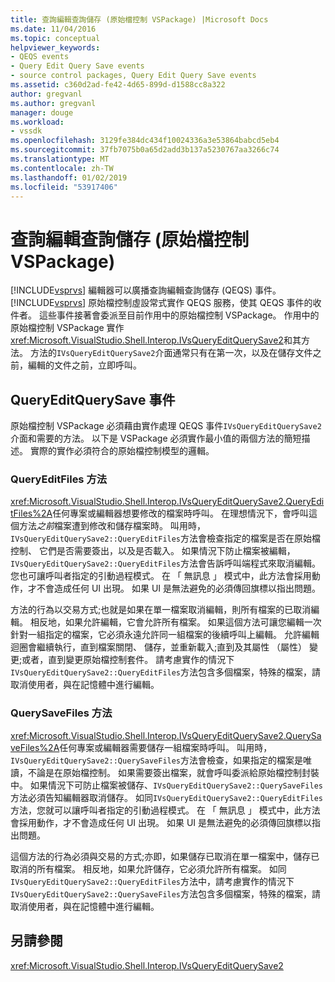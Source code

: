 ```yaml
---
title: 查詢編輯查詢儲存 (原始檔控制 VSPackage) |Microsoft Docs
ms.date: 11/04/2016
ms.topic: conceptual
helpviewer_keywords:
- QEQS events
- Query Edit Query Save events
- source control packages, Query Edit Query Save events
ms.assetid: c360d2ad-fe42-4d65-899d-d1588cc8a322
author: gregvanl
ms.author: gregvanl
manager: douge
ms.workload:
- vssdk
ms.openlocfilehash: 3129fe384dc434f10024336a3e53864babcd5eb4
ms.sourcegitcommit: 37fb7075b0a65d2add3b137a5230767aa3266c74
ms.translationtype: MT
ms.contentlocale: zh-TW
ms.lasthandoff: 01/02/2019
ms.locfileid: "53917406"
---
```

# <a name="query-edit-query-save-source-control-vspackage"></a>查詢編輯查詢儲存 (原始檔控制 VSPackage)
[!INCLUDE[vsprvs](../../code-quality/includes/vsprvs_md.md)] 編輯器可以廣播查詢編輯查詢儲存 (QEQS) 事件。 [!INCLUDE[vsprvs](../../code-quality/includes/vsprvs_md.md)] 原始檔控制虛設常式實作 QEQS 服務，使其 QEQS 事件的收件者。 這些事件接著會委派至目前作用中的原始檔控制 VSPackage。 作用中的原始檔控制 VSPackage 實作<xref:Microsoft.VisualStudio.Shell.Interop.IVsQueryEditQuerySave2>和其方法。 方法的`IVsQueryEditQuerySave2`介面通常只有在第一次，以及在儲存文件之前，編輯的文件之前，立即呼叫。  
  
## <a name="queryeditquerysave-events"></a>QueryEditQuerySave 事件  
 原始檔控制 VSPackage 必須藉由實作處理 QEQS 事件`IVsQueryEditQuerySave2`介面和需要的方法。 以下是 VSPackage 必須實作最小值的兩個方法的簡短描述。 實際的實作必須符合的原始檔控制模型的邏輯。  
  
### <a name="queryeditfiles-method"></a>QueryEditFiles 方法  
 <xref:Microsoft.VisualStudio.Shell.Interop.IVsQueryEditQuerySave2.QueryEditFiles%2A>任何專案或編輯器想要修改的檔案時呼叫。 在理想情況下，會呼叫這個方法*之前*檔案遭到修改和儲存檔案時。 叫用時，`IVsQueryEditQuerySave2::QueryEditFiles`方法會檢查指定的檔案是否在原始檔控制、 它們是否需要簽出，以及是否載入。 如果情況下防止檔案被編輯，`IVsQueryEditQuerySave2::QueryEditFiles`方法會告訴呼叫端程式來取消編輯。 您也可讓呼叫者指定的引動過程模式。 在 「 無訊息 」 模式中，此方法會採用動作，才不會造成任何 UI 出現。 如果 UI 是無法避免的必須傳回旗標以指出問題。  
  
 方法的行為以交易方式;也就是如果在單一檔案取消編輯，則所有檔案的已取消編輯。 相反地，如果允許編輯，它會允許所有檔案。 如果這個方法可讓您編輯一次針對一組指定的檔案，它必須永遠允許同一組檔案的後續呼叫上編輯。 允許編輯迴圈會繼續執行，直到檔案關閉、 儲存，並重新載入;直到及其屬性 （屬性） 變更;或者，直到變更原始檔控制套件。 請考慮實作的情況下`IVsQueryEditQuerySave2::QueryEditFiles`方法包含多個檔案，特殊的檔案，請取消使用者，與在記憶體中進行編輯。  
  
### <a name="querysavefiles-method"></a>QuerySaveFiles 方法  
 <xref:Microsoft.VisualStudio.Shell.Interop.IVsQueryEditQuerySave2.QuerySaveFiles%2A>任何專案或編輯器需要儲存一組檔案時呼叫。 叫用時，`IVsQueryEditQuerySave2::QuerySaveFiles`方法會檢查，如果指定的檔案是唯讀，不論是在原始檔控制。 如果需要簽出檔案，就會呼叫委派給原始檔控制封裝中。 如果情況下可防止檔案被儲存、`IVsQueryEditQuerySave2::QuerySaveFiles`方法必須告知編輯器取消儲存。 如同`IVsQueryEditQuerySave2::QueryEditFiles`方法，您就可以讓呼叫者指定的引動過程模式。 在 「 無訊息 」 模式中，此方法會採用動作，才不會造成任何 UI 出現。 如果 UI 是無法避免的必須傳回旗標以指出問題。  
  
 這個方法的行為必須與交易的方式;亦即，如果儲存已取消在單一檔案中，儲存已取消的所有檔案。 相反地，如果允許儲存，它必須允許所有檔案。 如同`IVsQueryEditQuerySave2::QueryEditFiles`方法中，請考慮實作的情況下`IVsQueryEditQuerySave2::QuerySaveFiles`方法包含多個檔案，特殊的檔案，請取消使用者，與在記憶體中進行編輯。  
  
## <a name="see-also"></a>另請參閱  
 <xref:Microsoft.VisualStudio.Shell.Interop.IVsQueryEditQuerySave2>